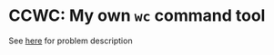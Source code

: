 # CCWC: My own `wc` command tool
See [here](https://codingchallenges.fyi/challenges/challenge-wc) for problem description
